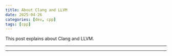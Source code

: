 ```yaml
---
title: About Clang and LLVM
date: 2025-04-26
categories: [dev, cpp]
tags: [cpp]
---
```


This post explains about Clang and LLVM.  

-----------------------------------


-----------------------------------
